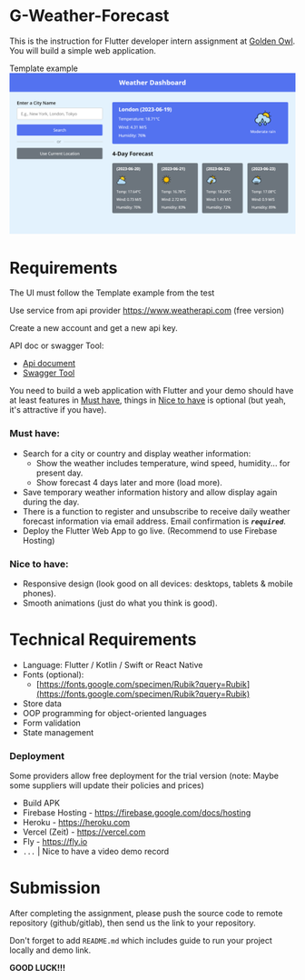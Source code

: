 # G-Weather-Forecast

This is the instruction for Flutter developer intern assignment at [Golden Owl](https://goldenowl.asia). You will build a simple web application.

Template example
![Screenshot](./screenshots/screenshot.png)

# Requirements
The UI must follow the Template example from the test

Use service from api provider https://www.weatherapi.com  (free version)  

Create a new account and get a new api key.

API doc or swagger Tool:
  - [Api document](https://www.weatherapi.com/docs)
  - [Swagger Tool](https://app.swaggerhub.com/apis-docs/WeatherAPI.com/WeatherAPI/1.0.2)

You need to build a web application with Flutter and your demo should have at least features in [Must have](#must-have), things in [Nice to have](#nice-to-have) is optional (but yeah, it's attractive if you have).

### Must have:

- Search for a city or country and display weather information:
  - Show the weather includes temperature, wind speed, humidity... for present day.
  - Show forecast 4 days later and more (load more).
- Save temporary weather information history and allow display again during the day.
- There is a function to register and unsubscribe to receive daily weather forecast information via email address. Email confirmation is ***`required`***.
- Deploy the Flutter Web App to go live. (Recommend to use Firebase Hosting)

### Nice to have:

- Responsive design (look good on all devices: desktops, tablets & mobile phones).
- Smooth animations (just do what you think is good).

# Technical Requirements
- Language: Flutter / Kotlin / Swift or React Native
- Fonts (optional):
  - [https://fonts.google.com/specimen/Rubik?query=Rubik](https://fonts.google.com/specimen/Rubik?query=Rubik)
- Store data
- OOP programming for object-oriented languages
- Form validation
- State management

### Deployment
Some providers allow free deployment for the trial version  (note: Maybe some suppliers will update their policies and prices)
- Build APK
- Firebase Hosting - https://firebase.google.com/docs/hosting
- Heroku - https://heroku.com 
- Vercel (Zeit) - https://vercel.com
- Fly - https://fly.io
- `...`
| Nice to have a video demo record

# Submission

After completing the assignment, please push the source code to remote repository (github/gitlab), then send us the link to your repository.

Don't forget to add `README.md` which includes guide to run your project locally and demo link.


**GOOD LUCK!!!**
